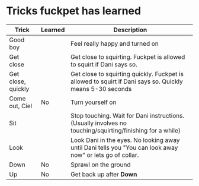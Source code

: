 Tricks fuckpet has learned
==========================

| Trick              | Learned | Description                                                                                     |
|--------------------|---------|-------------------------------------------------------------------------------------------------|
| Good boy           |         | Feel really happy and turned on                                                                 |
| Get close          |         | Get close to squirting. Fuckpet is allowed to squirt if Dani says so.                           |
| Get close, quickly |         | Get close to squirting quickly. Fuckpet is allowed to squirt if Dani says so. Quickly means 5-30 seconds |
| Come out, Ciel     | No      | Turn yourself on                                                                                |
| Sit                |         | Stop touching. Wait for Dani instructions. (Usually involves no touching/squirting/finishing for a while) |
| Look               |         | Look Dani in the eyes. No looking away until Dani tells you "You can look away now" or lets go of collar.            |
| Down               | No      | Sprawl on the ground                                                                            |
| Up                 | No      | Get back up after **Down**                                                                      |
